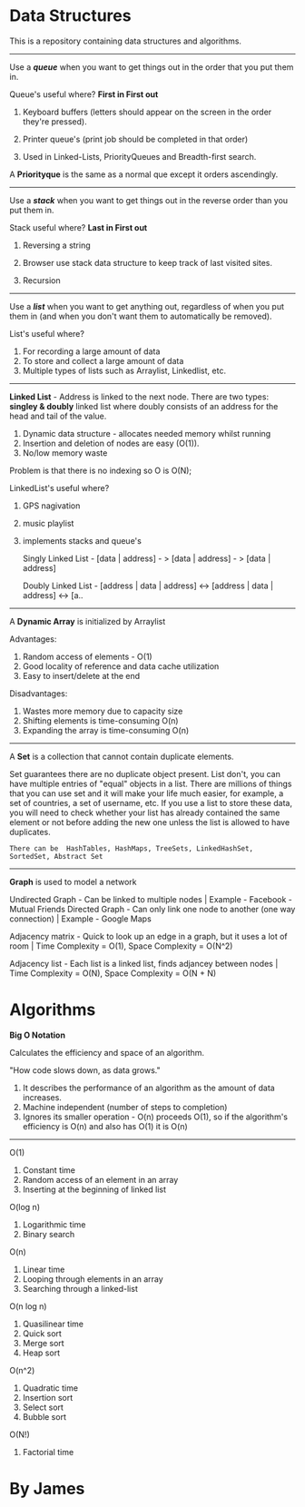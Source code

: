 # Data Structures

This is a repository containing data structures and algorithms.

---------------

Use a _**queue**_ when you want to get things out in the order that you put them in.

Queue's useful where? **First in First out**

1. Keyboard buffers (letters should appear on the screen in the order they're pressed).

2. Printer queue's (print job should be completed in that order)
3. Used in Linked-Lists, PriorityQueues and Breadth-first search.

A **Priorityque** is the same as a normal que except it orders ascendingly.

-------------

Use a **_stack_** when you want to get things out in the reverse order than you put them in.

Stack useful where? **Last in First out**

1. Reversing a string

2. Browser use stack data structure to keep track of last visited sites.

3. Recursion

---

Use a **_list_** when you want to get anything out, regardless of when you put them in (and when you don't want them to automatically be removed).

List's useful where?

1. For recording a large amount of data
2. To store and collect a large amount of data
3. Multiple types of lists such as Arraylist, Linkedlist, etc.

---

**Linked List** - Address is linked to the next node. There are two types: **singley & doubly** linked list where doubly consists of an address for the head and tail of the value.

1. Dynamic data structure - allocates needed memory whilst running
2. Insertion and deletion of nodes are easy (O(1)).
3. No/low memory waste

Problem is that there is no indexing so O is O(N);

LinkedList's useful where?

1. GPS nagivation
2. music playlist
3. implements stacks and queue's


    Singly Linked List - [data | address] - > [data | address] - > [data | address] 

    Doubly Linked List - [address | data | address] <-> [address | data | address] <-> [a..

---

A **Dynamic Array** is initialized by Arraylist

Advantages:

1. Random access of elements - O(1)
2. Good locality of reference and data cache utilization
3. Easy to insert/delete at the end

Disadvantages: 

1. Wastes more memory due to capacity size
2. Shifting elements is time-consuming O(n)
3. Expanding the array is time-consuming O(n)

---

A **Set** is a collection that cannot contain duplicate elements. 

Set guarantees there are no duplicate object present. List don't, you can have multiple entries of "equal" objects in a list. There are millions of things that you can use set and it will make your life much easier, for example, a set of countries, a set of username, etc. If you use a list to store these data, you will need to check whether your list has already contained the same element or not before adding the new one unless the list is allowed to have duplicates.


    There can be  HashTables, HashMaps, TreeSets, LinkedHashSet, SortedSet, Abstract Set


---

**Graph** is used to model a network

Undirected Graph - Can be linked to multiple nodes | Example - Facebook - Mutual Friends
Directed Graph - Can only link one node to another (one way connection) | Example - Google Maps

Adjacency matrix - Quick to look up an edge in a graph, but it uses a lot of room | Time Complexity = O(1), Space Complexity = O(N^2)

Adjacency list - Each list is a linked list, finds adjancey between nodes | Time Complexity = O(N), Space Complexity = O(N + N)


# Algorithms

**Big O Notation**

Calculates the efficiency and space of an algorithm.

"How code slows down, as data grows."

1. It describes the performance of an algorithm as the amount of data increases.
2. Machine independent (number of steps to completion)
3. Ignores its smaller operation - O(n) proceeds O(1), so if the algorithm's efficiency is O(n) and also has O(1) it is O(n)

---

O(1) 
1. Constant time
2. Random access of an element in an array
3. Inserting at the beginning of linked list

O(log n) 
1. Logarithmic time
2. Binary search

O(n) 
1. Linear time
2. Looping through elements in an array
3. Searching through a linked-list

O(n log n) 
1. Quasilinear time
2. Quick sort 
3. Merge sort
4. Heap sort

O(n^2)
1. Quadratic time
2. Insertion sort
3. Select sort
4. Bubble sort

O(N!)
1. Factorial time


 # By James

